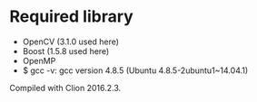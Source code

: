 # Required library

* OpenCV (3.1.0 used here)
* Boost  (1.5.8 used here)
* OpenMP 
* $ gcc -v: gcc version 4.8.5 (Ubuntu 4.8.5-2ubuntu1~14.04.1)

Compiled with Clion 2016.2.3.
